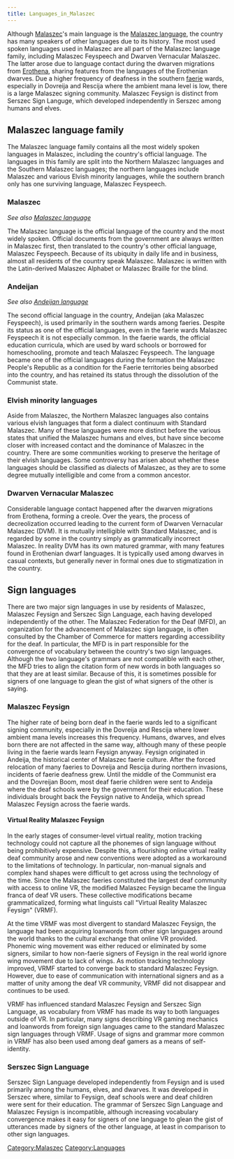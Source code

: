 ```yaml
---
title: Languages_in_Malaszec
---
```

Although [Malaszec](Malaszec "wikilink")'s main language is the
[Malaszec language](Malaszec_language "wikilink"), the country has many
speakers of other languages due to its history. The most used spoken
languages used in Malaszec are all part of the Malaszec language family,
including Malaszec Feyspeech and Dwarven Vernacular Malaszec. The latter
arose due to language contact during the dwarven migrations from
[Erothena](Erothena "wikilink"), sharing features from the languages of
the Erothenian dwarves. Due a higher frequency of deafness in the
southern [faerie](faerie "wikilink") wards, especially in Dovreija and
Rescija where the ambient mana level is low, there is a large Malaszec
signing community. Malaszec Feysign is distinct from Serszec Sign
Languge, which developed independently in Serszec among humans and
elves.

## Malaszec language family

The Malaszec language family contains all the most widely spoken
languages in Malaszec, including the country's official language. The
languages in this family are split into the Northern Malaszec languages
and the Southern Malaszec languages; the northern languages include
Malaszec and various Elvish minority languages, while the southern
branch only has one surviving language, Malaszec Feyspeech.

### Malaszec

*See also [Malaszec language](Malaszec_language "wikilink")*

The Malaszec language is the official language of the country and the
most widely spoken. Official documents from the government are always
written in Malaszec first, then translated to the country's other
official language, Malaszec Feyspeech. Because of its ubiquity in daily
life and in business, almost all residents of the country speak
Malaszec. Malaszec is written with the Latin-derived Malaszec Alphabet
or Malaszec Braille for the blind.

### Andeijan

*See also [Andeijan language](Andeijan_language "wikilink")*

The second official language in the country, Andeijan (aka Malaszec
Feyspeech), is used primarily in the southern wards among faeries.
Despite its status as one of the official languages, even in the faerie
wards Malaszec Feyspeech it is not especially common. In the faerie
wards, the official education curricula, which are used by ward schools
or borrowed for homeschooling, promote and teach Malaszec Feyspeech. The
language became one of the official languages during the formation the
Malaszec People's Republic as a condition for the Faerie territories
being absorbed into the country, and has retained its status through the
dissolution of the Communist state.

### Elvish minority languages

Aside from Malaszec, the Northern Malaszec languages also contains
various elvish languages that form a dialect continuum with Standard
Malaszec. Many of these languages were more distinct before the various
states that unified the Malaszec humans and elves, but have since become
closer with increased contact and the dominance of Malaszec in the
country. There are some communities working to preserve the heritage of
their elvish languages. Some controversy has arisen about whether these
languages should be classified as dialects of Malaszec, as they are to
some degree mutually intelligible and come from a common ancestor.

### Dwarven Vernacular Malaszec

Considerable language contact happened after the dwarven migrations from
Erothena, forming a creole. Over the years, the process of
decreolization occurred leading to the current form of Dwarven
Vernacular Malaszec (DVM). It is mutually intelligible with Standard
Malaszec, and is regarded by some in the country simply as grammatically
incorrect Malaszec. In reality DVM has its own matured grammar, with
many features found in Erothenian dwarf languages. It is typically used
among dwarves in casual contexts, but generally never in formal ones due
to stigmatization in the country.

## Sign languages

There are two major sign languages in use by residents of Malaszec,
Malaszec Feysign and Serszec Sign Language, each having developed
independently of the other. The Malaszec Federation for the Deaf (MFD),
an organization for the advancement of Malaszec sign language, is often
consulted by the Chamber of Commerce for matters regarding accessibility
for the deaf. In particular, the MFD is in part responsible for the
convergence of vocabulary between the country's two sign languages.
Although the two language's grammars are not compatible with each other,
the MFD tries to align the citation form of new words in both languages
so that they are at least similar. Because of this, it is sometimes
possible for signers of one language to glean the gist of what signers
of the other is saying.

### Malaszec Feysign

The higher rate of being born deaf in the faerie wards led to a
significant signing community, especially in the Dovreija and Rescija
where lower ambient mana levels increases this frequency. Humans,
dwarves, and elves born there are not affected in the same way, although
many of these people living in the faerie wards learn Feysign anyway.
Feysign originated in Andeija, the historical center of Malaszec faerie
culture. After the forced relocation of many faeries to Dovreija and
Rescija during northern invasions, incidents of faerie deafness grew.
Until the middle of the Communist era and the Dovreijan Boom, most deaf
faerie children were sent to Andeija where the deaf schools were by the
government for their education. These individuals brought back the
Feysign native to Andeija, which spread Malaszec Feysign across the
faerie wards.

#### Virtual Reality Malaszec Feysign

In the early stages of consumer-level virtual reality, motion tracking
technology could not capture all the phonemes of sign language without
being prohibitively expensive. Despite this, a flourishing online
virtual reality deaf community arose and new conventions were adopted as
a workaround to the limitations of technology. In particular, non-manual
signals and complex hand shapes were difficult to get across using the
technology of the time. Since the Malaszec faeries constituted the
largest deaf community with access to online VR, the modified Malaszec
Feysign became the lingua franca of deaf VR users. These collective
modifications became grammaticalized, forming what linguists call
"Virtual Reality Malaszec Feysign" (VRMF).

At the time VRMF was most divergent to standard Malaszec Feysign, the
language had been acquiring loanwords from other sign languages around
the world thanks to the cultural exchange that online VR provided.
Phonemic wing movement was either reduced or eliminated by some signers,
similar to how non-faerie signers of Feysign in the real world ignore
wing movement due to lack of wings. As motion tracking technology
improved, VRMF started to converge back to standard Malaszec Feysign.
However, due to ease of communication with international signers and as
a matter of unity among the deaf VR community, VRMF did not disappear
and continues to be used.

VRMF has influenced standard Malaszec Feysign and Serszec Sign Language,
as vocabulary from VRMF has made its way to both languages outside of
VR. In particular, many signs describing VR gaming mechanics and
loanwords from foreign sign languages came to the standard Malaszec sign
languages through VRMF. Usage of signs and grammar more common in VRMF
has also been used among deaf gamers as a means of self-identity.

### Serszec Sign Language

Serszec Sign Language developed independently from Feysign and is used
primarily among the humans, elves, and dwarves. It was developed in
Serszec where, similar to Feysign, deaf schools were and deaf children
were sent for their education. The grammar of Serszec Sign Language and
Malaszec Feysign is incompatible, although increasing vocabulary
convergence makes it easy for signers of one language to glean the gist
of utterances made by signers of the other language, at least in
comparison to other sign languages.

[Category:Malaszec](Category:Malaszec "wikilink")
[Category:Languages](Category:Languages "wikilink")